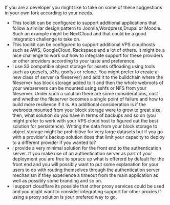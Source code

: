 If you are a developer you might like to take on some of these suggestions in your own fork according to your needs.   

- This toolkit can be configured to support additional applications that follow a similar design pattern to Joomla,Wordpress,Drupal or Moodle. Such an example might be NextCloud and that could be a good integration challenge to take on.
- This toolkit can be configured to support additional VPS cloudhosts such as AWS, GoogleCloud, Rackspace and a lot of others. It might be a nice challenge to work out how to integrate support for these providers or other providers according to your taste and preference.
- I use S3 compatible object storage for assets offloading using tools such as geesefs, s3fs, goofys or rclone. You might prefer to create a new class of server (a fileserver) and add it to the buildchain where the fileserver has block storage added to it and then the whole webroots of your webservers can be mounted using sshfs or NFS from your fileserver. Under such a solution there are some considerations, cost and whether the fileserver becomes a single point of failure and how to build more resilience if it is. An additional consideration is if the webroots mounted from your block storage were to grow to great size, then, what solution do you have in terms of backups and so on (you might prefer to work with your VPS cloud host to figured out the best solution for persistence). Writing the data from your block storage to object storage might be prohibitive for very large datasets but if you go with a provider's backup solution does that limit your capacity to deploy to a different provider if you wanted to?
- I provide a very minimal solution for the front end to the authentication server. If you make use of an authentication server as part of your deployment you are free to spruce up what is offererd by default for the front end and you will possibly want to put some explanation for your users to do with routing themselves through the authentication server mechanism if they experience a timeout from the main application as well as possibly some branding and so on. 
- I support cloudflare its possible that other proxy services could be used and you might want to consider integrating support for other proxies if using a proxy solution is your prefered way to go.

